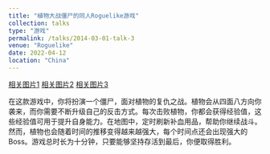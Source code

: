 ```yaml
---
title: "植物大战僵尸的同人Roguelike游戏"
collection: talks
type: "游戏"
permalink: /talks/2014-03-01-talk-3
venue: "Roguelike"
date: 2022-04-12
location: "China"
---
```


[相关图片1](https://s21.ax1x.com/2024/10/24/pAwmD81.jpg)
[相关图片2](https://s21.ax1x.com/2024/10/24/pAwmsv6.jpg)
[相关图片3](https://s21.ax1x.com/2024/10/24/pAwm6KK.jpg)

在这款游戏中，你将扮演一个僵尸，面对植物的复仇之战。植物会从四面八方向你袭来，而你需要不断升级自己的反击方式。每次击败植物，你都会获得经验值，这些经验值可用于提升自身能力。在地图中，定时刷新补血用品，帮助你继续战斗。然而，植物也会随着时间的推移变得越来越强大，每个时间点还会出现强大的Boss。游戏总时长为十分钟，只要能够坚持存活到最后，你便取得胜利。
